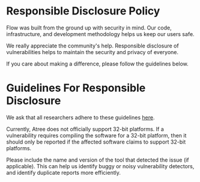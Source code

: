 # Responsible Disclosure Policy

Flow was built from the ground up with security in mind. Our code, infrastructure, and development methodology helps us keep our users safe.

We really appreciate the community's help. Responsible disclosure of vulnerabilities helps to maintain the security and privacy of everyone.

If you care about making a difference, please follow the guidelines below.

# **Guidelines For Responsible Disclosure**

We ask that all researchers adhere to these guidelines [here](https://flow.com/flow-responsible-disclosure).

Currently, Atree does not officially support 32-bit platforms. If a vulnerability requires compiling the software for a 32-bit platform, then it should only be reported if the affected software claims to support 32-bit platforms.

Please include the name and version of the tool that detected the issue (if applicable).  This can help us identify buggy or noisy vulnerability detectors, and identify duplicate reports more efficiently.
